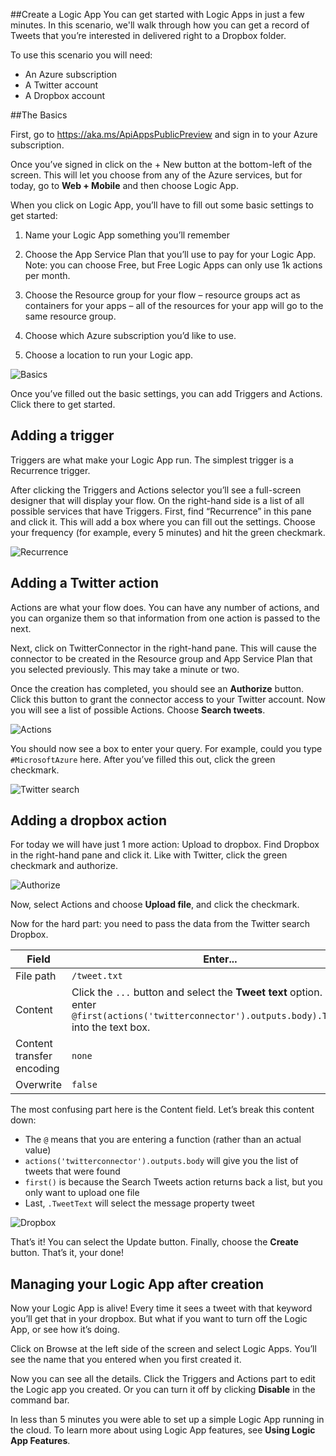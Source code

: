 <properties 
	pageTitle="Create a Logic App" 
	description="Create a Logic App" 
	authors="stepsic-microsoft-com" 
	manager="dwrede" 
	editor="" 
	services="app-service-logic" 
	documentationCenter=""/>

<tags
	ms.service="app-service-logic"
	ms.workload="web"
	ms.tgt_pltfrm="na"
	ms.devlang="na"
	ms.topic="article"
	ms.date="03/10/2015"
	ms.author="stepsic"/>

##Create a Logic App
You can get started with Logic Apps in just a few minutes. In this scenario, we'll walk  through how you can get a record of Tweets that you’re interested in delivered right to a Dropbox folder.

To use this scenario you will need:

- An Azure subscription
- A Twitter account
- A Dropbox account

##The Basics

First, go to https://aka.ms/ApiAppsPublicPreview and sign in to your Azure subscription. 

Once you’ve signed in click on the + New button at the bottom-left of the screen. This will let you choose from any of the Azure services, but for today, go to **Web + Mobile** and then choose Logic App. 

When you click on Logic App, you’ll have to fill out some basic settings to get started:

1. Name your Logic App something you’ll remember

2. Choose the App Service Plan that you’ll use to pay for your Logic App. Note: you can choose Free, but Free Logic Apps can only use 1k actions per month.

3. Choose the Resource group for your flow – resource groups act as containers for your apps – all of the resources for your app will go to the same resource group.

4. Choose which Azure subscription you’d like to use.

5. Choose a location to run your Logic app.

![Basics](./media/app-service-logic-create-a-logic-app/createlogicapp.png)

Once you’ve filled out the basic settings, you can add Triggers and Actions. Click there to get started.

## Adding a trigger

Triggers are what make your Logic App run. The simplest trigger is a Recurrence trigger.

After clicking the Triggers and Actions selector you’ll see a full-screen designer that will display your flow. On the right-hand side is a list of all possible services that have Triggers. First, find “Recurrence” in this pane and click it. This will add a box  where you can fill out the settings. Choose your frequency (for example, every 5 minutes) and hit the green checkmark.

![Recurrence](./media/app-service-logic-create-a-logic-app/recurrence.png)

## Adding a Twitter action

Actions are what your flow does. You can have any number of actions, and you can organize them so that information from one action is passed to the next.

Next, click on TwitterConnector in the right-hand pane. This will cause the connector to be created in the Resource group and App Service Plan that you selected previously. This may take a minute or two. 

Once the creation has completed, you should see an **Authorize** button. Click this button to grant the connector access to your Twitter account. Now you will see a list of possible Actions. Choose **Search tweets**.

![Actions](./media/app-service-logic-create-a-logic-app/actions.png)

You should now see a box to enter your query. For example, could you type `#MicrosoftAzure` here. After you’ve filled this out, click the green checkmark.

![Twitter search](./media/app-service-logic-create-a-logic-app/twittersearch.png)

## Adding a dropbox action

For today we will have just 1 more action: Upload to dropbox. Find Dropbox in the right-hand pane and click it. Like with Twitter, click the green checkmark and authorize. 

![Authorize](./media/app-service-logic-create-a-logic-app/authorize.png)

Now, select Actions and choose **Upload file**, and click the checkmark.

Now for the hard part: you need to pass the data from the Twitter search Dropbox. 

Field                     | Enter...
------------------------- | ---
File path                 | `/tweet.txt`
Content                   | Click the `...` button and select the **Tweet text** option. This will enter `@first(actions('twitterconnector').outputs.body).TweetText` into the text box.
Content transfer encoding | `none`
Overwrite                 | `false`

The most confusing part here is the Content field. Let’s break this content down:
- The `@` means that you are entering a function (rather than an actual value)
- `actions('twitterconnector').outputs.body` will give you the list of tweets that were found
- `first()` is because the Search Tweets action returns back a list, but you only want to upload one file
- Last, `.TweetText` will select the message property tweet

![Dropbox](./media/app-service-logic-create-a-logic-app/dropbox.png)

That’s it! You can select the Update button. Finally, choose the **Create** button. That’s it, your done!

## Managing your Logic App after creation

Now your Logic App is alive! Every time it sees a tweet with that keyword you’ll get that in your dropbox. But what if you want to turn off the Logic App, or see how it’s doing. 

Click on Browse at the left side of the screen and select Logic Apps. You’ll see the name that you entered when you first created it. 

Now you can see all the details. Click the Triggers and Actions part to edit the Logic app you created. Or you can turn it off by clicking **Disable** in the command bar.

In less than 5 minutes you were able to set up a simple Logic App running in the cloud. To learn more about using Logic App features, see **Using Logic App Features**.